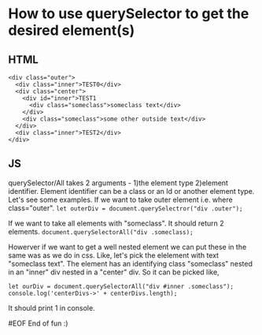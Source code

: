 # How to use querySelector to get the desired element(s)

## HTML
```
<div class="outer">
  <div class="inner">TEST0</div>
  <div class="center">
    <div id="inner">TEST1
      <div class="someclass">someclass text</div>
    </div>
    <div class="someclass">some other outside text</div>
  </div>
  <div class="inner">TEST2</div>
</div>
```


## JS
querySelector/All takes 2 arguments - 1)the element type 2)element identifier. Element identifier can be a class or an Id or another element type. Let's
see some examples. 
If we want to take outer element i.e. where class="outer".
```let outerDiv = document.querySelectror("div .outer"); ```

If we want to take all elements with "someclass". It should return 2 elements.
```document.querySelectorAll("div .someclass);```

Howerver if we want to get a well nested element we can put these in the same was as we do in css. Like, let's pick the elelement with text "someclass text".
The element has an identifying class "someclass" nested in an "inner" div nested in a "center" div. So it can be picked like,
```
let ourDiv = document.querySelectorAll("div #inner .someclass");
console.log('centerDivs->' + centerDivs.length);
```
It should print 1 in console.

#EOF End of fun :)
